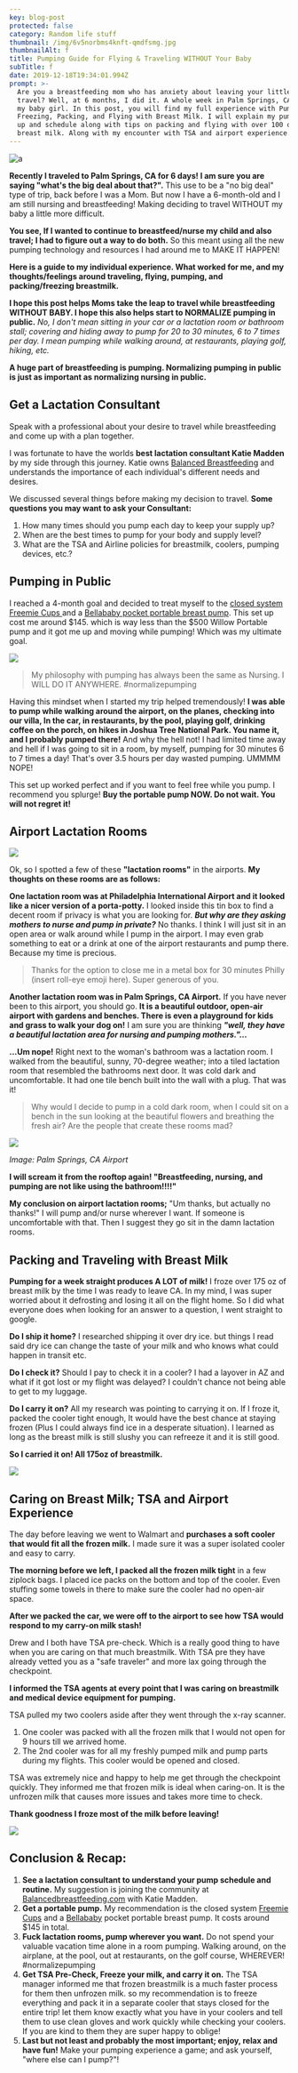 ```yaml
---
key: blog-post
protected: false
category: Random life stuff
thumbnail: /img/6v5norbms4knft-qmdfsmg.jpg
thumbnailAlt: f
title: Pumping Guide for Flying & Traveling WITHOUT Your Baby
subTitle: f
date: 2019-12-18T19:34:01.994Z
prompt: >-
  Are you a breastfeeding mom who has anxiety about leaving your little one to
  travel? Well, at 6 months, I did it. A whole week in Palm Springs, CA without
  my baby girl. In this post, you will find my full experience with Pumping,
  Freezing, Packing, and Flying with Breast Milk. I will explain my pumping set
  up and schedule along with tips on packing and flying with over 100 oz of
  breast milk. Along with my encounter with TSA and airport experience.
---
```

![a](/img/unwbwc5ntzg1f5nlp3hkea.jpg "a")

**Recently I traveled to Palm Springs, CA for 6 days! I am sure you are saying "what's the big deal about that?".** This use to be a "no big deal" type of trip, back before I was a Mom. But now I have a 6-month-old and I am still nursing and breastfeeding! Making deciding to travel WITHOUT my baby a little more difficult. 

**You see, If I wanted to continue to breastfeed/nurse my child and also travel; I had to figure out a way to do both.** So this meant using all the new pumping technology and resources I had around me to MAKE IT HAPPEN!

**Here is a guide to my individual experience. What worked for me, and my thoughts/feelings around traveling, flying, pumping, and packing/freezing breastmilk.** 

**I hope this post helps Moms take the leap to travel while breastfeeding WITHOUT BABY. I hope this also helps start to NORMALIZE pumping in public.** _No, I don't mean sitting in your car or a lactation room or bathroom stall; covering and hiding away to pump for 20 to 30 minutes, 6 to 7 times per day. I mean pumping while walking around, at restaurants, playing golf, hiking, etc._ 

**A huge part of breastfeeding is pumping. Normalizing pumping in public is just as important as normalizing nursing in public.**

## Get a Lactation Consultant

Speak with a professional about your desire to travel while breastfeeding and come up with a plan together. 

I was fortunate to have the worlds **best lactation consultant Katie Madden** by my side through this journey. Katie owns [Balanced Breastfeeding](https://balancedbreastfeeding.com/) and understands the importance of each individual's different needs and desires. 

We discussed several things before making my decision to travel. **Some questions you may want to ask your Consultant:**

1. How many times should you pump each day to keep your supply up? 
2. When are the best times to pump for your body and supply level? 
3. What are the TSA and Airline policies for breastmilk, coolers, pumping devices, etc.?

## Pumping in Public

I reached a 4-month goal and decided to treat myself to the [closed system Freemie Cups ](https://freemie.com/collections/freemie-cups-for-your-pump/products/freemie-closed-system-collection-cup-set)and a [Bellababy pocket portable breast pump](https://www.amazon.com/Bellababy-Electric-Hanging-Adpaters-Changers/dp/B07TD4P8DS). This set up cost me around $145. which is way less than the $500 Willow Portable pump and it got me up and moving while pumping! Which was my ultimate goal.

![](/img/img_4670.jpg)

> My philosophy with pumping has always been the same as Nursing. I WILL DO IT ANYWHERE. #normalizepumping

Having this mindset when I started my trip helped tremendously! **I was able to pump while walking around the airport, on the planes, checking into our villa, In the car, in restaurants, by the pool, playing golf, drinking coffee on the porch, on hikes in Joshua Tree National Park. You name it, and I probably pumped there!** And why the hell not! I had limited time away and hell if I was going to sit in a room, by myself, pumping for 30 minutes 6 to 7 times a day! That's over 3.5 hours per day wasted pumping. UMMMM NOPE!

This set up worked perfect and if you want to feel free while you pump. I recommend you splurge! **Buy the portable pump NOW. Do not wait. You will not regret it!**

## Airport Lactation Rooms

![](/img/3f2cbfynzzh35frbqnc5oqldai.jpg)

Ok, so I spotted a few of these **"lactation rooms"** in the airports. **My thoughts on these rooms are as follows:**

**One lactation room was at Philadelphia International Airport and it looked like a nicer version of a porta-potty.** I looked inside this tin box to find a decent room if privacy is what you are looking for. _**But why are they asking mothers to nurse and pump in private?**_ No thanks. I think I will just sit in an open area or walk around while I pump in the airport. I may even grab something to eat or a drink at one of the airport restaurants and pump there. Because my time is precious.

> Thanks for the option to close me in a metal box for 30 minutes Philly (insert roll-eye emoji here). Super generous of you.

**Another lactation room was in Palm Springs, CA Airport.** If you have never been to this airport, you should go. **It is a beautiful outdoor, open-air airport with gardens and benches. There is even a playground for kids and grass to walk your dog on!** I am sure you are thinking _**"well, they have a beautiful lactation area for nursing and pumping mothers."...**_

**...Um nope!** Right next to the woman's bathroom was a lactation room. I walked from the beautiful, sunny, 70-degree weather; into a tiled lactation room that resembled the bathrooms next door. It was cold dark and uncomfortable. It had one tile bench built into the wall with a plug. That was it! 

> Why would I decide to pump in a cold dark room, when I could sit on a bench in the sun looking at the beautiful flowers and breathing the fresh air? Are the people that create these rooms mad? 

![](/img/img_4695.jpg)

_Image: Palm Springs, CA Airport_

**I will scream it from the rooftop again! "Breastfeeding, nursing, and pumping are not like using the bathroom!!!!"**

**My conclusion on airport lactation rooms;** "Um thanks, but actually no thanks!" I will pump and/or nurse wherever I want. If someone is uncomfortable with that. Then I suggest they go sit in the damn lactation rooms.

## Packing and Traveling with Breast Milk

**Pumping for a week straight produces A LOT of milk!** I froze over 175 oz of breast milk by the time I was ready to leave CA. In my mind, I was super worried about it defrosting and losing it all on the flight home. So I did what everyone does when looking for an answer to a question, I went straight to google.

**Do I ship it home?** I researched shipping it over dry ice. but things I read said dry ice can change the taste of your milk and who knows what could happen in transit etc. 

**Do I check it?**  Should I pay to check it in a cooler? I had a layover in AZ and what if it got lost or my flight was delayed? I couldn't chance not being able to get to my luggage.

**Do I carry it on?** All my research was pointing to carrying it on. If I froze it, packed the cooler tight enough, It would have the best chance at staying frozen (Plus I could always find ice in a desperate situation). I learned as long as the breast milk is still slushy you can refreeze it and it is still good. 

**So I carried it on! All 175oz of breastmilk.**

![](/img/screenshot-2019-12-31-13.40.21.jpg)

## Caring on Breast Milk; TSA and Airport Experience

The day before leaving we went to Walmart and **purchases a soft cooler that would fit all the frozen milk.** I made sure it was a super isolated cooler and easy to carry.

**The morning before we left, I packed all the frozen milk tight** in a few ziplock bags. I placed ice packs on the bottom and top of the cooler. Even stuffing some towels in there to make sure the cooler had no open-air space. 

**After we packed the car, we were off to the airport to see how TSA would respond to my carry-on milk stash!**

Drew and I both have TSA pre-check. Which is a really good thing to have when you are caring on that much breastmilk. With TSA pre they have already vetted you as a "safe traveler" and more lax going through the checkpoint.

**I informed the TSA agents at every point that I was caring on breastmilk and medical device equipment for pumping.** 

TSA pulled my two coolers aside after they went through the x-ray scanner. 

1. One cooler was packed with all the frozen milk that I would not open for 9 hours till we arrived home. 
2. The 2nd cooler was for all my freshly pumped milk and pump parts during my flights. This cooler would be opened and closed.

TSA was extremely nice and happy to help me get through the checkpoint quickly. They informed me that frozen milk is ideal when caring-on. It is the unfrozen milk that causes more issues and takes more time to check. 

**Thank goodness I froze most of the milk before leaving!** 

![](/img/img_4693.jpg)

## Conclusion & Recap:

1. **See a lactation consultant to understand your pump schedule and routine.** My suggestion is joining the community at [Balancedbreastfeeding.com](https://balancedbreastfeeding.com/) with Katie Madden.
2. **Get a portable pump.** My recommendation is the closed system [Freemie Cups](https://freemie.com/collections/freemie-cups-for-your-pump/products/freemie-closed-system-collection-cup-set) and a [Bellababy](https://www.amazon.com/Bellababy-Electric-Hanging-Adpaters-Changers/dp/B07TD4P8DS) pocket portable breast pump. It costs around $145 in total. 
3. **Fuck lactation rooms, pump wherever you want.** Do not spend your valuable vacation time alone in a room pumping. Walking around, on the airplane, at the pool, out at restaurants, on the golf course, WHEREVER! #normalizepumping 
4. **Get TSA Pre-Check, Freeze your milk, and carry it on.** The TSA manager informed me that frozen breastmilk is a much faster process for them then unfrozen milk. so my recommendation is to freeze everything and pack it in a separate cooler that stays closed for the entire trip! let them know exactly what you have in your coolers and tell them to use clean gloves and work quickly while checking your coolers. If you are kind to them they are super happy to oblige!
5. **Last but not least and probably the most important; enjoy, relax and have fun!** Make your pumping experience a game; and ask yourself, "where else can I pump?"!
